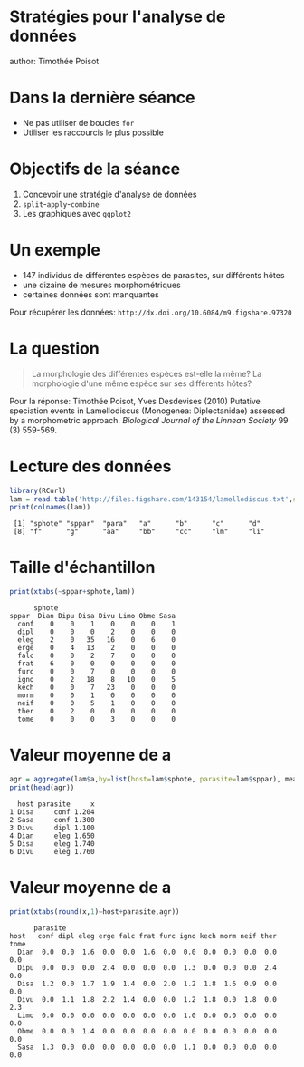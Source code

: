 Stratégies pour l'analyse de données
=======
author: Timothée Poisot

Dans la dernière séance
=======

- Ne pas utiliser de boucles `for`
- Utiliser les raccourcis le plus possible

Objectifs de la séance
=======

1. Concevoir une stratégie d'analyse de données
2. `split`-`apply`-`combine`
3. Les graphiques avec `ggplot2`

Un exemple
=======

- 147 individus de différentes espèces de parasites, sur différents hôtes
- une dizaine de mesures morphométriques
- certaines données sont manquantes

Pour récupérer les données: `http://dx.doi.org/10.6084/m9.figshare.97320`

La question
=======

> La morphologie des différentes espèces est-elle la même? La morphologie d'une même espèce sur ses différents hôtes?

Pour la réponse: Timothée Poisot, Yves Desdevises (2010) Putative speciation
events in Lamellodiscus (Monogenea: Diplectanidae) assessed by a morphometric
approach. *Biological Journal of the Linnean Society* 99 (3) 559-569.

Lecture des données
=======


```r
library(RCurl)
lam = read.table('http://files.figshare.com/143154/lamellodiscus.txt',sep='\t',h=TRUE,dec='.')
print(colnames(lam))
```

```
 [1] "sphote" "sppar"  "para"   "a"      "b"      "c"      "d"     
 [8] "f"      "g"      "aa"     "bb"     "cc"     "lm"     "li"    
```


Taille d'échantillon
======


```r
print(xtabs(~sppar+sphote,lam))
```

```
      sphote
sppar  Dian Dipu Disa Divu Limo Obme Sasa
  conf    0    0    1    0    0    0    1
  dipl    0    0    0    2    0    0    0
  eleg    2    0   35   16    0    6    0
  erge    0    4   13    2    0    0    0
  falc    0    0    2    7    0    0    0
  frat    6    0    0    0    0    0    0
  furc    0    0    7    0    0    0    0
  igno    0    2   18    8   10    0    5
  kech    0    0    7   23    0    0    0
  morm    0    0    1    0    0    0    0
  neif    0    0    5    1    0    0    0
  ther    0    2    0    0    0    0    0
  tome    0    0    0    3    0    0    0
```


Valeur moyenne de a
======


```r
agr = aggregate(lam$a,by=list(host=lam$sphote, parasite=lam$sppar), mean, na.rm=TRUE)
print(head(agr))
```

```
  host parasite     x
1 Disa     conf 1.204
2 Sasa     conf 1.300
3 Divu     dipl 1.100
4 Dian     eleg 1.650
5 Disa     eleg 1.740
6 Divu     eleg 1.760
```


Valeur moyenne de a
======


```r
print(xtabs(round(x,1)~host+parasite,agr))
```

```
      parasite
host   conf dipl eleg erge falc frat furc igno kech morm neif ther tome
  Dian  0.0  0.0  1.6  0.0  0.0  1.6  0.0  0.0  0.0  0.0  0.0  0.0  0.0
  Dipu  0.0  0.0  0.0  2.4  0.0  0.0  0.0  1.3  0.0  0.0  0.0  2.4  0.0
  Disa  1.2  0.0  1.7  1.9  1.4  0.0  2.0  1.2  1.8  1.6  0.9  0.0  0.0
  Divu  0.0  1.1  1.8  2.2  1.4  0.0  0.0  1.2  1.8  0.0  1.8  0.0  2.3
  Limo  0.0  0.0  0.0  0.0  0.0  0.0  0.0  1.0  0.0  0.0  0.0  0.0  0.0
  Obme  0.0  0.0  1.4  0.0  0.0  0.0  0.0  0.0  0.0  0.0  0.0  0.0  0.0
  Sasa  1.3  0.0  0.0  0.0  0.0  0.0  0.0  1.1  0.0  0.0  0.0  0.0  0.0
```

